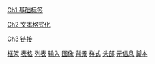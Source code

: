[Ch1 基础标签](基础标签\\Readme.md)

[Ch2 文本格式化](文本格式化\\Readme.md)

[Ch3 链接](链接\\Readme.md)

[框架]()
[表格]()
[列表]()
[输入]()
[图像]()
[背景]()
[样式]()
[头部]()
[元信息]()
[脚本]()
